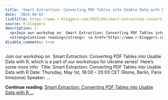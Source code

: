 ```yaml
---
title: 'Smart Extraction: Converting PDF Tables into Usable Data with R workshop'
date: '2025-04-02'
linkTitle: https://www.r-bloggers.com/2025/04/smart-extraction-converting-pdf-tables-into-usable-data-with-r-workshop/
source: R-bloggers
description: |-
  <p>Join our workshop on  Smart Extraction: Converting PDF Tables into Usable Data with R, which is a part of our workshops for Ukraine series!  Here’s some more info:  Title: Smart Extraction: Converting PDF Tables into Usable Data with R Date: Thursday, May 1st, 18:00 – 20:00 CET (Rome, Berlin, Paris timezone) Speaker: ...</p>
  <strong>Continue reading</strong>: <a href="https://www.r-bloggers.com/2025/04/smart-extraction-converting-pdf-tables-into-usable-data-with-r-workshop/">Smart Extraction: Converting PDF Tables into Usable Data with R ...
disable_comments: true
---
```

<p>Join our workshop on  Smart Extraction: Converting PDF Tables into Usable Data with R, which is a part of our workshops for Ukraine series!  Here’s some more info:  Title: Smart Extraction: Converting PDF Tables into Usable Data with R Date: Thursday, May 1st, 18:00 – 20:00 CET (Rome, Berlin, Paris timezone) Speaker: ...</p>
<strong>Continue reading</strong>: <a href="https://www.r-bloggers.com/2025/04/smart-extraction-converting-pdf-tables-into-usable-data-with-r-workshop/">Smart Extraction: Converting PDF Tables into Usable Data with R ...
